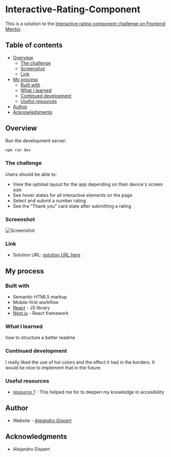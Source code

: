 # Interactive-Rating-Component

This is a solution to the [Interactive rating component challenge on Frontend Mentor](https://www.frontendmentor.io/challenges/interactive-rating-component-koxpeBUmI).

## Table of contents

- [Overview](#Overview)
  - [The challenge](#the-challenge)
  - [Screenshot](#screenshot)
  - [Link](#link)
- [My process](#my-process)
  - [Built with](#built-with)
  - [What I learned](#what-i-learned)
  - [Continued development](#continued-development)
  - [Useful resources](#useful-resources)
- [Author](#author)
- [Acknowledgments](#acknowledgments)

## Overview

Run the development server:

```bash
npm run dev

```

### The challenge

Users should be able to:

- View the optimal layout for the app depending on their device's screen size
- See hover states for all interactive elements on the page
- Select and submit a number rating
- See the "Thank you" card state after submitting a rating

### Screenshot

![Screenshot](https://github.com/user-attachments/assets/0ffb1801-b3c1-4ec1-b737-4aad7f20ed4c)

### Link

- Solution URL: [solution URL here](https://interactive-rating-hyf.netlify.app/)

## My process

### Built with

- Semantic HTML5 markup
- Mobile-first workflow
- [React](https://reactjs.org/) - JS library
- [Next.js](https://nextjs.org/) - React framework

### What I learned

how to structure a better readme

<!--
```html
<h1>Some HTML code I'm proud of</h1>
``` -->

### Continued development

I really liked the use of hsl colors and the effect it had in the borders. It would be nice to implement that in the future.

### Useful resources

- [resource 1](https://www.wcag.com/resource/what-is-wcag/) - This helped me for to deepen my knowledge in accesibility

## Author

- Website - [Alejandro Gispert](https://sparkly-taffy-695cb1.netlify.app/)

## Acknowledgments

- Alejandro Gispert

